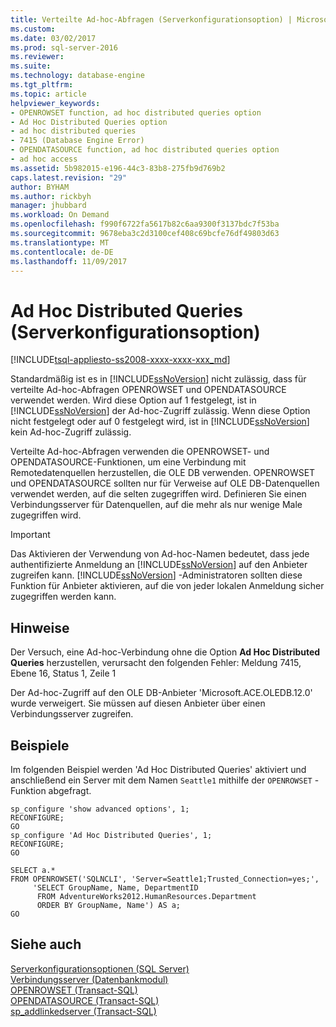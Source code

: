 ```yaml
---
title: Verteilte Ad-hoc-Abfragen (Serverkonfigurationsoption) | Microsoft-Dokumentation
ms.custom: 
ms.date: 03/02/2017
ms.prod: sql-server-2016
ms.reviewer: 
ms.suite: 
ms.technology: database-engine
ms.tgt_pltfrm: 
ms.topic: article
helpviewer_keywords:
- OPENROWSET function, ad hoc distributed queries option
- Ad Hoc Distributed Queries option
- ad hoc distributed queries
- 7415 (Database Engine Error)
- OPENDATASOURCE function, ad hoc distributed queries option
- ad hoc access
ms.assetid: 5b982015-e196-44c3-83b8-275fb9d769b2
caps.latest.revision: "29"
author: BYHAM
ms.author: rickbyh
manager: jhubbard
ms.workload: On Demand
ms.openlocfilehash: f990f6722fa5617b82c6aa9300f3137bdc7f53ba
ms.sourcegitcommit: 9678eba3c2d3100cef408c69bcfe76df49803d63
ms.translationtype: MT
ms.contentlocale: de-DE
ms.lasthandoff: 11/09/2017
---
```

# <a name="ad-hoc-distributed-queries-server-configuration-option"></a>Ad Hoc Distributed Queries (Serverkonfigurationsoption)
[!INCLUDE[tsql-appliesto-ss2008-xxxx-xxxx-xxx_md](../../includes/tsql-appliesto-ss2008-xxxx-xxxx-xxx-md.md)]

  Standardmäßig ist es in [!INCLUDE[ssNoVersion](../../includes/ssnoversion-md.md)] nicht zulässig, dass für verteilte Ad-hoc-Abfragen OPENROWSET und OPENDATASOURCE verwendet werden. Wird diese Option auf 1 festgelegt, ist in [!INCLUDE[ssNoVersion](../../includes/ssnoversion-md.md)] der Ad-hoc-Zugriff zulässig. Wenn diese Option nicht festgelegt oder auf 0 festgelegt wird, ist in [!INCLUDE[ssNoVersion](../../includes/ssnoversion-md.md)] kein Ad-hoc-Zugriff zulässig.  
  
 Verteilte Ad-hoc-Abfragen verwenden die OPENROWSET- und OPENDATASOURCE-Funktionen, um eine Verbindung mit Remotedatenquellen herzustellen, die OLE DB verwenden. OPENROWSET und OPENDATASOURCE sollten nur für Verweise auf OLE DB-Datenquellen verwendet werden, auf die selten zugegriffen wird. Definieren Sie einen Verbindungsserver für Datenquellen, auf die mehr als nur wenige Male zugegriffen wird.  
  
> [!IMPORTANT]  
>  Das Aktivieren der Verwendung von Ad-hoc-Namen bedeutet, dass jede authentifizierte Anmeldung an [!INCLUDE[ssNoVersion](../../includes/ssnoversion-md.md)] auf den Anbieter zugreifen kann. [!INCLUDE[ssNoVersion](../../includes/ssnoversion-md.md)] -Administratoren sollten diese Funktion für Anbieter aktivieren, auf die von jeder lokalen Anmeldung sicher zugegriffen werden kann.  
  
## <a name="remarks"></a>Hinweise  
 Der Versuch, eine Ad-hoc-Verbindung ohne die Option **Ad Hoc Distributed Queries** herzustellen, verursacht den folgenden Fehler: Meldung 7415, Ebene 16, Status 1, Zeile 1  
  
 Der Ad-hoc-Zugriff auf den OLE DB-Anbieter 'Microsoft.ACE.OLEDB.12.0' wurde verweigert. Sie müssen auf diesen Anbieter über einen Verbindungsserver zugreifen.  
  
## <a name="examples"></a>Beispiele  
 Im folgenden Beispiel werden 'Ad Hoc Distributed Queries' aktiviert und anschließend ein Server mit dem Namen `Seattle1` mithilfe der `OPENROWSET` -Funktion abgefragt.  
  
```  
sp_configure 'show advanced options', 1;  
RECONFIGURE;
GO 
sp_configure 'Ad Hoc Distributed Queries', 1;  
RECONFIGURE;  
GO  
  
SELECT a.*  
FROM OPENROWSET('SQLNCLI', 'Server=Seattle1;Trusted_Connection=yes;',  
     'SELECT GroupName, Name, DepartmentID  
      FROM AdventureWorks2012.HumanResources.Department  
      ORDER BY GroupName, Name') AS a;  
GO  
```  
  
## <a name="see-also"></a>Siehe auch  
 [Serverkonfigurationsoptionen &#40;SQL Server&#41;](../../database-engine/configure-windows/server-configuration-options-sql-server.md)   
 [Verbindungsserver &#40;Datenbankmodul&#41;](../../relational-databases/linked-servers/linked-servers-database-engine.md)   
 [OPENROWSET &#40;Transact-SQL&#41;](../../t-sql/functions/openrowset-transact-sql.md)   
 [OPENDATASOURCE (Transact-SQL)](../../t-sql/functions/opendatasource-transact-sql.md)   
 [sp_addlinkedserver &#40;Transact-SQL&#41;](../../relational-databases/system-stored-procedures/sp-addlinkedserver-transact-sql.md)  
  
  
